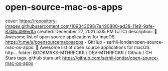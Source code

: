 # open-source-mac-os-apps

cover: https://repository-images.githubusercontent.com/109343098/7e490800-ad38-11e9-9afe-8749c499edfa
created: December 27, 2021 5:05 PM (UTC)
description: 🚀 Awesome list of open source applications for macOS. https://t.me/s/opensourcemacosapps - GitHub - serhii-londar/open-source-mac-os-apps: 🚀 Awesome list of open source applications for macOS. http...
folder: BOOKMRKS-MTHRFCKR / DEV-MTHRFCKR / Github / GH Stars
tags: github stars
url: https://github.com/serhii-londar/open-source-mac-os-apps